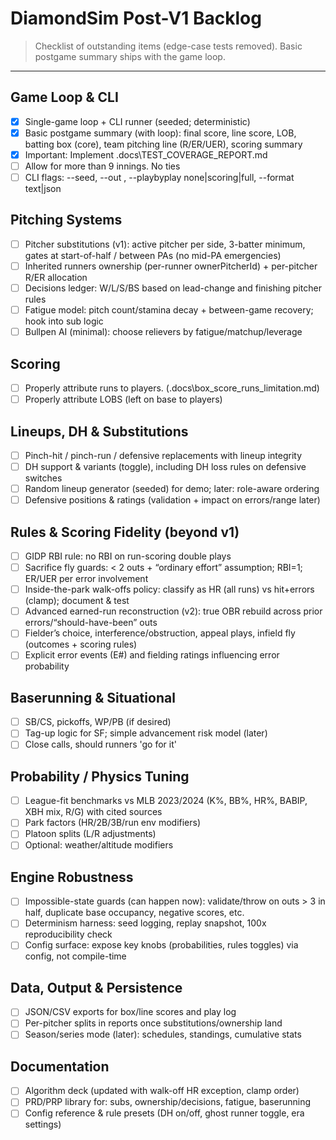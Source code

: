# DiamondSim Post-V1 Backlog

> Checklist of outstanding items (edge-case tests removed).
> Basic postgame summary ships with the game loop.

---

## Game Loop & CLI
- [x] Single-game loop + CLI runner (seeded; deterministic)
- [x] Basic postgame summary (with loop): final score, line score, LOB, batting box (core), team pitching line (R/ER/UER), scoring summary
- [x] Important: Implement .docs\TEST_COVERAGE_REPORT.md
- [ ] Allow for more than 9 innings. No ties
- [ ] CLI flags: --seed, --out <file>, --playbyplay none|scoring|full, --format text|json

## Pitching Systems
- [ ] Pitcher substitutions (v1): active pitcher per side, 3-batter minimum, gates at start-of-half / between PAs (no mid-PA emergencies)
- [ ] Inherited runners ownership (per-runner ownerPitcherId) + per-pitcher R/ER allocation
- [ ] Decisions ledger: W/L/S/BS based on lead-change and finishing pitcher rules
- [ ] Fatigue model: pitch count/stamina decay + between-game recovery; hook into sub logic
- [ ] Bullpen AI (minimal): choose relievers by fatigue/matchup/leverage

## Scoring
- [ ] Properly attribute runs to players. (.docs\box_score_runs_limitation.md)
- [ ] Properly attribute LOBS (left on base to players)

## Lineups, DH & Substitutions
- [ ] Pinch-hit / pinch-run / defensive replacements with lineup integrity
- [ ] DH support & variants (toggle), including DH loss rules on defensive switches
- [ ] Random lineup generator (seeded) for demo; later: role-aware ordering
- [ ] Defensive positions & ratings (validation + impact on errors/range later)

## Rules & Scoring Fidelity (beyond v1)
- [ ] GIDP RBI rule: no RBI on run-scoring double plays
- [ ] Sacrifice fly guards: < 2 outs + “ordinary effort” assumption; RBI=1; ER/UER per error involvement
- [ ] Inside-the-park walk-offs policy: classify as HR (all runs) vs hit+errors (clamp); document & test
- [ ] Advanced earned-run reconstruction (v2): true OBR rebuild across prior errors/“should-have-been” outs
- [ ] Fielder’s choice, interference/obstruction, appeal plays, infield fly (outcomes + scoring rules)
- [ ] Explicit error events (E#) and fielding ratings influencing error probability

## Baserunning & Situational
- [ ] SB/CS, pickoffs, WP/PB (if desired)
- [ ] Tag-up logic for SF; simple advancement risk model (later)
- [ ] Close calls, should runners 'go for it'

## Probability / Physics Tuning
- [ ] League-fit benchmarks vs MLB 2023/2024 (K%, BB%, HR%, BABIP, XBH mix, R/G) with cited sources
- [ ] Park factors (HR/2B/3B/run env modifiers)
- [ ] Platoon splits (L/R adjustments)
- [ ] Optional: weather/altitude modifiers

## Engine Robustness
- [ ] Impossible-state guards (can happen now): validate/throw on outs > 3 in half, duplicate base occupancy, negative scores, etc.
- [ ] Determinism harness: seed logging, replay snapshot, 100x reproducibility check
- [ ] Config surface: expose key knobs (probabilities, rules toggles) via config, not compile-time

## Data, Output & Persistence
- [ ] JSON/CSV exports for box/line scores and play log
- [ ] Per-pitcher splits in reports once substitutions/ownership land
- [ ] Season/series mode (later): schedules, standings, cumulative stats

## Documentation
- [ ] Algorithm deck (updated with walk-off HR exception, clamp order)
- [ ] PRD/PRP library for: subs, ownership/decisions, fatigue, baserunning
- [ ] Config reference & rule presets (DH on/off, ghost runner toggle, era settings)
